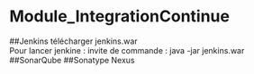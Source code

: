 # Module_IntegrationContinue

##Jenkins
télécharger jenkins.war<br>
Pour lancer jenkine : invite de commande : java -jar jenkins.war<br>
##SonarQube
##Sonatype Nexus
